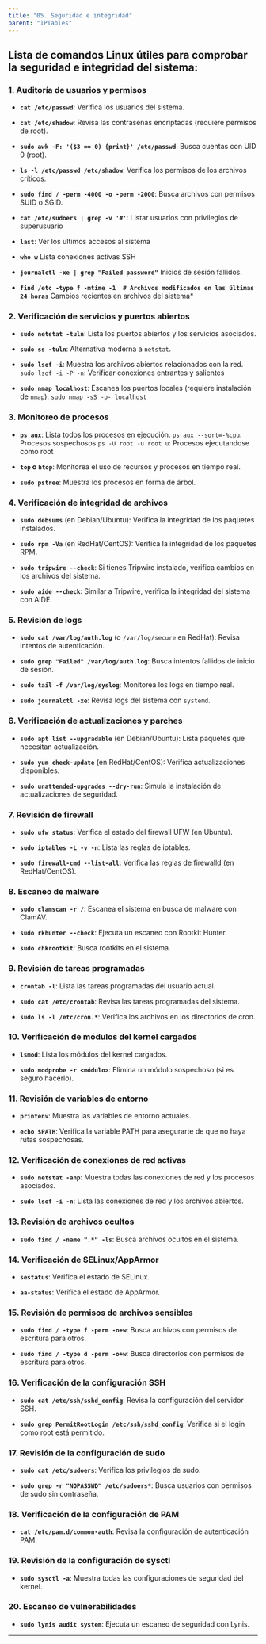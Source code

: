```yaml
---
title: "05. Seguridad e integridad"
parent: "IPTables"
---
```


## Lista de comandos Linux útiles para comprobar la seguridad e integridad del sistema:

### 1\. **Auditoría de usuarios y permisos**

*   **`cat /etc/passwd`**: Verifica los usuarios del sistema.
    
*   **`cat /etc/shadow`**: Revisa las contraseñas encriptadas (requiere permisos de root).
    
*   **`sudo awk -F: '($3 == 0) {print}' /etc/passwd`**: Busca cuentas con UID 0 (root).
    
*   **`ls -l /etc/passwd /etc/shadow`**: Verifica los permisos de los archivos críticos.
    
*   **`sudo find / -perm -4000 -o -perm -2000`**: Busca archivos con permisos SUID o SGID.

*  **`cat /etc/sudoers | grep -v '#'`**: Listar usuarios con privilegios de superusuario
*  **`last`**: Ver los ultimos accesos al sistema
*  **`who w`** Lista conexiones activas SSH  
*  **`journalctl -xe | grep "Failed password"`** Inicios de sesión fallidos.
*  **`find /etc -type f -mtime -1  # Archivos modificados en las últimas 24 horas`** Cambios recientes en archivos del sistema*

### 2\. **Verificación de servicios y puertos abiertos**

*   **`sudo netstat -tuln`**: Lista los puertos abiertos y los servicios asociados.
    
*   **`sudo ss -tuln`**: Alternativa moderna a `netstat`.
    
*   **`sudo lsof -i`**: Muestra los archivos abiertos relacionados con la red.
      `sudo lsof -i -P -n`: Verificar conexiones entrantes y salientes
    
*   **`sudo nmap localhost`**: Escanea los puertos locales (requiere instalación de `nmap`). `sudo nmap -sS -p- localhost`
    

### 3\. **Monitoreo de procesos**

*   **`ps aux`**: Lista todos los procesos en ejecución.
    `ps aux --sort=-%cpu`: Procesos sospechosos
    `ps -U root -u root u`: Procesos ejecutandose como root
*   **`top` o `htop`**: Monitorea el uso de recursos y procesos en tiempo real.
    
*   **`sudo pstree`**: Muestra los procesos en forma de árbol.
    

### 4\. **Verificación de integridad de archivos**

*   **`sudo debsums`** (en Debian/Ubuntu): Verifica la integridad de los paquetes instalados.
    
*   **`sudo rpm -Va`** (en RedHat/CentOS): Verifica la integridad de los paquetes RPM.
    
*   **`sudo tripwire --check`**: Si tienes Tripwire instalado, verifica cambios en los archivos del sistema.
    
*   **`sudo aide --check`**: Similar a Tripwire, verifica la integridad del sistema con AIDE.
    

### 5\. **Revisión de logs**

*   **`sudo cat /var/log/auth.log`** (o `/var/log/secure` en RedHat): Revisa intentos de autenticación.
    
*   **`sudo grep "Failed" /var/log/auth.log`**: Busca intentos fallidos de inicio de sesión.
    
*   **`sudo tail -f /var/log/syslog`**: Monitorea los logs en tiempo real.
    
*   **`sudo journalctl -xe`**: Revisa logs del sistema con `systemd`.
    

### 6\. **Verificación de actualizaciones y parches**

*   **`sudo apt list --upgradable`** (en Debian/Ubuntu): Lista paquetes que necesitan actualización.
    
*   **`sudo yum check-update`** (en RedHat/CentOS): Verifica actualizaciones disponibles.
    
*   **`sudo unattended-upgrades --dry-run`**: Simula la instalación de actualizaciones de seguridad.
    

### 7\. **Revisión de firewall**

*   **`sudo ufw status`**: Verifica el estado del firewall UFW (en Ubuntu).
    
*   **`sudo iptables -L -v -n`**: Lista las reglas de iptables.
    
*   **`sudo firewall-cmd --list-all`**: Verifica las reglas de firewalld (en RedHat/CentOS).
    

### 8\. **Escaneo de malware**

*   **`sudo clamscan -r /`**: Escanea el sistema en busca de malware con ClamAV.
    
*   **`sudo rkhunter --check`**: Ejecuta un escaneo con Rootkit Hunter.
    
*   **`sudo chkrootkit`**: Busca rootkits en el sistema.
    

### 9\. **Revisión de tareas programadas**

*   **`crontab -l`**: Lista las tareas programadas del usuario actual.
    
*   **`sudo cat /etc/crontab`**: Revisa las tareas programadas del sistema.
    
*   **`sudo ls -l /etc/cron.*`**: Verifica los archivos en los directorios de cron.
    

### 10\. **Verificación de módulos del kernel cargados**

*   **`lsmod`**: Lista los módulos del kernel cargados.
    
*   **`sudo modprobe -r <módulo>`**: Elimina un módulo sospechoso (si es seguro hacerlo).
    

### 11\. **Revisión de variables de entorno**

*   **`printenv`**: Muestra las variables de entorno actuales.
    
*   **`echo $PATH`**: Verifica la variable PATH para asegurarte de que no haya rutas sospechosas.
    

### 12\. **Verificación de conexiones de red activas**

*   **`sudo netstat -anp`**: Muestra todas las conexiones de red y los procesos asociados.
    
*   **`sudo lsof -i -n`**: Lista las conexiones de red y los archivos abiertos.
    

### 13\. **Revisión de archivos ocultos**

*   **`sudo find / -name ".*" -ls`**: Busca archivos ocultos en el sistema.
    

### 14\. **Verificación de SELinux/AppArmor**

*   **`sestatus`**: Verifica el estado de SELinux.
    
*   **`aa-status`**: Verifica el estado de AppArmor.
    

### 15\. **Revisión de permisos de archivos sensibles**

*   **`sudo find / -type f -perm -o+w`**: Busca archivos con permisos de escritura para otros.
    
*   **`sudo find / -type d -perm -o+w`**: Busca directorios con permisos de escritura para otros.
    

### 16\. **Verificación de la configuración SSH**

*   **`sudo cat /etc/ssh/sshd_config`**: Revisa la configuración del servidor SSH.
    
*   **`sudo grep PermitRootLogin /etc/ssh/sshd_config`**: Verifica si el login como root está permitido.
    

### 17\. **Revisión de la configuración de sudo**

*   **`sudo cat /etc/sudoers`**: Verifica los privilegios de sudo.
    
*   **`sudo grep -r "NOPASSWD" /etc/sudoers*`**: Busca usuarios con permisos de sudo sin contraseña.
    

### 18\. **Verificación de la configuración de PAM**

*   **`cat /etc/pam.d/common-auth`**: Revisa la configuración de autenticación PAM.
    

### 19\. **Revisión de la configuración de sysctl**

*   **`sudo sysctl -a`**: Muestra todas las configuraciones de seguridad del kernel.
    

### 20\. **Escaneo de vulnerabilidades**

*   **`sudo lynis audit system`**: Ejecuta un escaneo de seguridad con Lynis.
    

* * *

